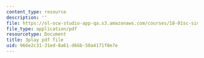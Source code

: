 ```yaml
---
content_type: resource
description: ''
file: https://ol-ocw-studio-app-qa.s3.amazonaws.com/courses/18-01sc-single-variable-calculus-fall-2010/966e2c3131ed8a61d66b50a4171f8e7e_BGE3wb7H2PA.pdf
file_type: application/pdf
resourcetype: Document
title: 3play pdf file
uid: 966e2c31-31ed-8a61-d66b-50a4171f8e7e
---
```

